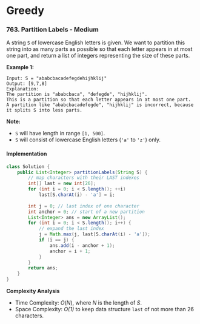 # Greedy

### 763. Partition Labels - Medium

A string `S` of lowercase English letters is given. We want to partition this string into as many parts as possible so that each letter appears in at most one part, and return a list of integers representing the size of these parts.

**Example 1:**

```
Input: S = "ababcbacadefegdehijhklij"
Output: [9,7,8]
Explanation:
The partition is "ababcbaca", "defegde", "hijhklij".
This is a partition so that each letter appears in at most one part.
A partition like "ababcbacadefegde", "hijhklij" is incorrect, because it splits S into less parts.
```

**Note:**

- `S` will have length in range `[1, 500]`.
- `S` will consist of lowercase English letters (`'a'` to `'z'`) only.

#### Implementation

```java
class Solution {
    public List<Integer> partitionLabels(String S) {
        // map characters with their LAST indexes
        int[] last = new int[26];
        for (int i = 0; i < S.length(); ++i)
            last[S.charAt(i) - 'a'] = i;
        
        int j = 0; // last index of one character
        int anchor = 0; // start of a new partition
        List<Integer> ans = new ArrayList();
        for (int i = 0; i < S.length(); i++) {
            // expand the last index
            j = Math.max(j, last[S.charAt(i) - 'a']);
            if (i == j) {
                ans.add(i - anchor + 1);
                anchor = i + 1;
            }
        }
        return ans;
    }
}
```

**Complexity Analysis**

- Time Complexity: *O*(*N*), where *N* is the length of *S*.
- Space Complexity: *O(1)* to keep data structure `last` of not more than 26 characters.

